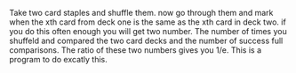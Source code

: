 Take two card staples and shuffle them. now go through them and mark when the xth card from deck one is the same as the xth card in deck two. if you do this often enough you will get two number. The number of times you shuffeld and compared the two card decks and the number of success full comparisons. The ratio of these two numbers gives you 1/e.
This is a program to do excatly this.
